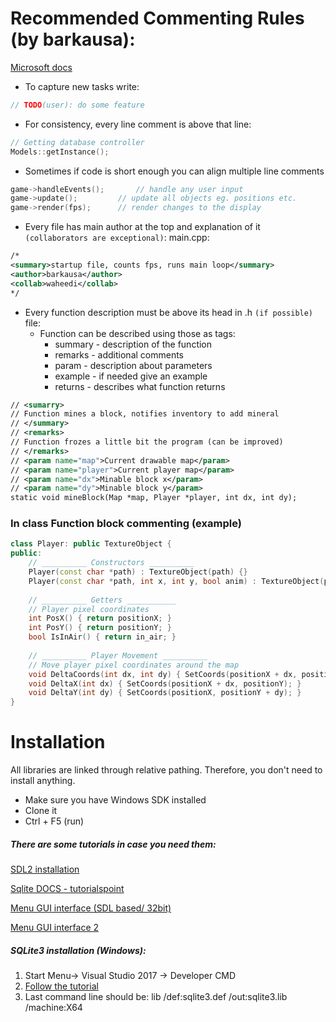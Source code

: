 # Recommended Commenting Rules (by barkausa): 
[Microsoft docs](https://docs.microsoft.com/en-us/dotnet/csharp/programming-guide/xmldoc/summary)

* To capture new tasks write: 
```c++
// TODO(user): do some feature
```

* For consistency, every line comment is above that line:
```c++
// Getting database controller
Models::getInstance();
```


* Sometimes if code is short enough you can align multiple line comments
```c++
game->handleEvents();		// handle any user input
game->update();			// update all objects eg. positions etc.
game->render(fps);		// render changes to the display
```

* Every file has main author at the top and explanation of it `(collaborators are exceptional)`:
main.cpp:
```xml
/*
<summary>startup file, counts fps, runs main loop</summary>
<author>barkausa</author>
<collab>waheedi</collab>
*/
```

* Every function description must be above its head in .h `(if possible)` file:
	* Function can be described using those as tags:
		* summary - description of the function
		* remarks - additional comments
		* param - description about parameters
		* example - if needed give an example
		* returns - describes what function returns
```xml
// <sumarry>
// Function mines a block, notifies inventory to add mineral
// </summary>
// <remarks>
// Function frozes a little bit the program (can be improved)
// </remarks>
// <param name="map">Current drawable map</param>
// <param name="player">Current player map</param>
// <param name="dx">Minable block x</param>
// <param name="dy">Minable block y</param>
static void mineBlock(Map *map, Player *player, int dx, int dy);
```

### In class Function block commenting (example)
```c++
class Player: public TextureObject {
public:
	// __________ Constructors __________
	Player(const char *path) : TextureObject(path) {}
	Player(const char *path, int x, int y, bool anim) : TextureObject(path, x, y, anim) {}
	
	// __________ Getters ___________
	// Player pixel coordinates
	int PosX() { return positionX; }
	int PosY() { return positionY; }
	bool IsInAir() { return in_air; }
	
	// __________ Player Movement __________
	// Move player pixel coordinates around the map
	void DeltaCoords(int dx, int dy) { SetCoords(positionX + dx, positionY + dy); }
	void DeltaX(int dx) { SetCoords(positionX + dx, positionY); }
	void DeltaY(int dy) { SetCoords(positionX, positionY + dy); }
}
```

# Installation
All libraries are linked through relative pathing. Therefore, you don't need to install anything.
* Make sure you have Windows SDK installed
* Clone it
* Ctrl + F5 (run)

##### There are some tutorials in case you need them:
[SDL2 installation](https://www.youtube.com/watch?v=QQzAHcojEKg)

[Sqlite DOCS - tutorialspoint](https://www.tutorialspoint.com/sqlite/sqlite_c_cpp.htm)

[Menu GUI interface (SDL based/ 32bit)](https://github.com/killerrin/SDL-GUI-API)

[Menu GUI interface 2](https://gamedev.stackexchange.com/questions/151458/sdl2-gui-same-window)

##### SQLite3 installation (Windows):
1. Start Menu-> Visual Studio 2017 -> Developer CMD
2. [Follow the tutorial](https://cppcodetips.wordpress.com/tag/including-sqlite-with-visual-studio/)
3. Last command line should be: lib /def:sqlite3.def /out:sqlite3.lib /machine:X64
